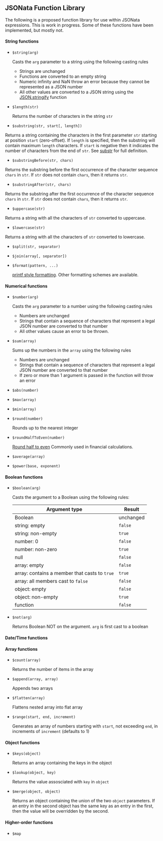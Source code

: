 ## JSONata Function Library
The following is a proposed function library for use within JSONata expressions.
This is work in progress. Some of these functions have been implemented, but mostly not.


#### String functions
- `$string(arg)`

   Casts the `arg` parameter to a string using the following casting rules
   - Strings are unchanged
   - Functions are converted to an empty string
   - Numeric infinity and NaN throw an error because they cannot be represented as a JSON number
   - All other values are converted to a JSON string using the [JSON.stringify](https://developer.mozilla.org/en/docs/Web/JavaScript/Reference/Global_Objects/JSON/stringify) function
   
- `$length(str)`

   Returns the number of characters in the string `str`
   
- `$substring(str, start[, length])`

Returns a string containing the characters in the first parameter `str`
starting at position `start` (zero-offset).  If `length` is specified, then
the substring will contain maximum `length` characters.  If `start` is negative
then it indicates the number of characters from the end of `str`.
See [substr](https://developer.mozilla.org/en-US/docs/Web/JavaScript/Reference/Global_Objects/String/substr) for full definition.

  - `$substringBefore(str, chars)`

   Returns the substring before the first occurrence of the character sequence `chars` in `str`.
   If `str` does not contain `chars`, then it returns `str`.


  - `$substringAfter(str, chars)`

   Returns the substring after the first occurrence of the character sequence `chars` in `str`.
   If `str` does not contain `chars`, then it returns `str`.


  - `$uppercase(str)`

  Returns a string with all the characters of `str` converted to uppercase.


  - `$lowercase(str)`

  Returns a string with all the characters of `str` converted to lowercase.


- `$split(str, separator)`

- `$join(array[, separator])`

- `$format(pattern, ...)`

  [printf style formatting](https://en.wikipedia.org/wiki/Printf_format_string#Format_placeholder_specification). Other formatting schemes are available.

#### Numerical functions

- `$number(arg)`

   Casts the `arg` parameter to a number using the following casting rules
   - Numbers are unchanged
   - Strings that contain a sequence of characters that represent a legal JSON number are converted to that number
   - All other values cause an error to be thrown.

- `$sum(array)`

   Sums up the numbers in the `array` using the following rules
   - Numbers are unchanged
   - Strings that contain a sequence of characters that represent a legal JSON number are converted to that number
   - If zero or more than 1 argument is passed in the function will throw an error
        
- `$abs(number)`
- `$max(array)`
- `$min(array)`
- `$round(number)`

  Rounds up to the nearest integer

- `$roundHalfToEven(number)`

  [Round half to even](https://en.wikipedia.org/wiki/Rounding#Round_half_to_even) Commonly used in financial calculations.

- `$average(array)`
- `$power(base, exponent)`

#### Boolean functions

- `$boolean(arg)`

  Casts the argument to a Boolean using the following rules:
  
  | Argument type|Result|
  | -------------|------|
  | Boolean| unchanged|
  | string: empty| `false`|
  | string: non-empty| `true`|
  | number: 0 | `false`|
  | number: non-zero | `true`|
  | null | `false`|
  | array: empty| `false`|
  | array: contains a member that casts to `true`|  `true`|
  | array: all members cast to `false`|  `false`|
  | object: empty | `false`|
  | object: non-empty | `true`|
  | function | `false`|


- `$not(arg)`

  Returns Boolean NOT on the argument.  `arg` is first cast to a boolean

#### Date/Time functions

#### Array functions

- `$count(array)`

  Returns the number of items in the array
  
- `$append(array, array)`

  Appends two arrays
  
- `$flatten(array)`

  Flattens nested array into flat array
  
- `$range(start, end, increment)`

  Generates an array of numbers starting with `start`, not exceeding `end`, in increments of `increment` (defaults to 1)

#### Object functions

- `$keys(object)`

  Returns an array containing the keys in the object

- `$lookup(object, key)`

  Returns the value assosciated with `key` in `object`
  
- `$merge(object, object)`
  
  Returns an object containing the union of the two `object` parameters.  If an entry in the second object 
  has the same key as an entry in the first, then the value will be overridden by the second.
  
#### Higher-order functions

- `$map`

